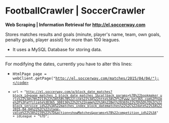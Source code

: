# FootballCrawler | SoccerCrawler
<b>Web Scraping | Information Retrieval for http://el.soccerway.com</b>

Stores matches results and goals (minute, player's name, team, own goals, penalty goals, player assist) for more than 100 leagues.

- It uses a MySQL Database for storing data.

---------------------------------------------------------------------------------------------------------------------------------

For modifying the dates, currently you have to alter this lines:
- <code>HtmlPage page = webClient.getPage("http://el.soccerway.com/matches/2015/04/04/");</code>
- <code>url = "http://el.soccerway.com/a/block_date_matches?block_id=page_matches_1_block_date_matches_1&callback_params=%7B%22bookmaker_urls%22%3A%7B%2213%22%3A%5B%7B%22link%22%3A%22http%3A%2F%2Fwww.bet365.com%2Fhome%2F%3Faffiliate%3D365_308136%22%2C%22name%22%3A%22Bet%20365%22%7D%5D%7D%2C%22block_service_id%22%3A%22matches_index_block_datematches%22%2C%22date%22%3A%222015-04-04%22%2C%22stage-value%22%3A%2239%22%7D&action=showMatches&params=%7B%22competition_id%22%3A" + idLeague + "%7D";</code>
